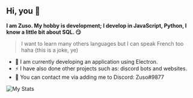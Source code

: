 ## Hi, you 👋

**I am Zuso. My hobby is development; I develop in JavaScript, Python, I know a little bit about SQL. 😏**

> I want to learn many others languages but I can speak French too haha (this is a joke, ye)

- 🔎 I am currently developing an application using Electron.
- ⚡ I have also done other projects such as: discord bots and websites.
- 💬 You can contact me via adding me to Discord: Zuso#9877

![My Stats](https://github-readme-stats.vercel.app/api?username=ZusoWorld&theme=white&show_icons=true)
